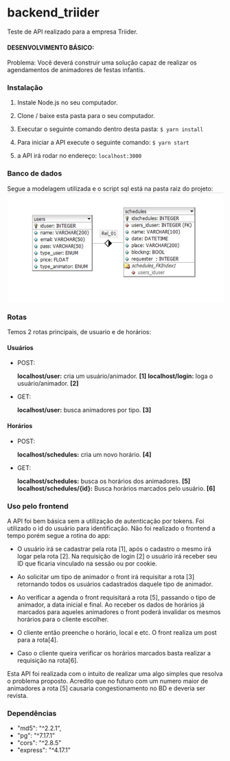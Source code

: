 # backend_triider

Teste de API realizado para a empresa Triider.

#### DESENVOLVIMENTO BÁSICO:
Problema: Você deverá construir uma solução capaz de realizar os agendamentos de animadores de festas infantis.

### Instalação

1. Instale Node.js no seu computador.

2. Clone / baixe esta pasta para o seu computador.

3. Executar o seguinte comando dentro desta pasta:
`$ yarn install`

4. Para iniciar a API execute o seguinte comando:
`$ yarn start`

5. a API irá rodar no endereço:
`localhost:3000`


### Banco de dados

Segue a modelagem utilizada e o script sql está na pasta raiz do projeto:
![](/readme_img/model.jpg)


### Rotas

Temos 2 rotas principais, de usuario e de horários:

#### Usuários

- POST: 

	**localhost/user:** cria um usuário/animador. **[1]**
	**localhost/login:**  loga o usuário/animador. **[2]**
- GET:

	**localhost/user:** busca animadores por tipo. **[3]**

#### Horários
- POST: 

	**localhost/schedules:** cria um novo horário. **[4]**
- GET:

	**localhost/schedules:**  busca os horários dos animadores. **[5]**
    **localhost/schedules/{id}:** Busca horários marcados pelo usuário. **[6]**


### Uso pelo frontend

A API foi bem básica sem a utilização de autenticação por tokens. Foi utilizado o id do usuário para identificação. Não foi realizado o frontend a tempo porém segue a rotina do app:

- O usuário irá se cadastrar pela rota [1], após o cadastro o mesmo irá logar pela rota [2]. Na requisição de login [2] o usuário irá receber seu ID que ficaria vinculado na sessão ou por cookie.

- Ao solicitar um tipo de animador o front irá requisitar a rota [3] retornando todos os usuários cadastrados daquele tipo de animador.

- Ao verificar a agenda o front requisitará a rota [5], passando o tipo de animador, a data inicial e final. Ao receber os dados de horários já marcados para aqueles animadores o front poderá invalidar os mesmos horários para o cliente escolher.

- O cliente então preenche o horário, local e etc. O front realiza um post para a rota[4].

- Caso o cliente queira verificar os horários marcados basta realizar a requisição na rota[6].



Esta API foi realizada com o intuito de realizar uma algo simples que resolva o problema proposto. Acredito que no futuro com um numero maior de animadores a rota [5] causaria congestionamento no BD e deveria ser revista. 


### Dependências

 -    "md5": "^2.2.1",
 -    "pg": "^7.17.1"
 -    "cors": "^2.8.5"
 -    "express": "^4.17.1"
